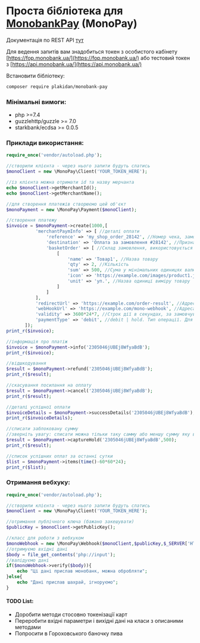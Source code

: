 # Проста бібліотека для [MonobankPay](https://api.monobank.ua/) (MonoPay)
Документація по REST API [тут](https://api.monobank.ua/docs/acquiring.html)

Для ведення запитів вам знадобиться токен з особистого кабінету [https://fop.monobank.ua/](https://fop.monobank.ua/) або тестовий токен з [https://api.monobank.ua/](https://api.monobank.ua/)

Встановити бібліотеку:
```bash
composer require plakidan/monobank-pay
```

### Мінімальні вимоги:
* php >=7.4
* guzzlehttp/guzzle >= 7.0
* starkbank/ecdsa >= 0.0.5

### Приклади використання:
```php
require_once('vendor/autoload.php');

//створили клієнта - через нього запити будуть слатись
$monoClient = new \MonoPay\Client('YOUR_TOKEN_HERE');

//із клієнта можна отримати id та назву мерчанта
echo $monoClient->getMerchantId();
echo $monoClient->getMerchantName();

//для створення платежів створюємо цей об'єкт
$monoPayment = new \MonoPay\Payment($monoClient);

//створення платежу
$invoice = $monoPayment->create(1000,[
           'merchantPaymInfo' => [ //деталі оплати
               'reference' => 'my_shop_order_28142', //Номер чека, замовлення, тощо; визначається мерчантом (вами)
               'destination' => 'Оплата за замовлення #28142', //Призначення платежу
               'basketOrder' => [ //Склад замовлення, використовується для відображення кошика замовлення
                   [
                       'name' => 'Товар1', //Назва товару
                       'qty' => 2, //Кількість
                       'sum' => 500, //Сума у мінімальних одиницях валюти за одиницю товару
                       'icon' => 'https://example.com/images/product1.jpg', //Посилання на зображення товару
                       'unit' => 'уп.', //Назва одиниці вимiру товару
                   ]
               ]
           ],
           'redirectUrl' => 'https://example.com/order-result', //Адреса для повернення (GET) - на цю адресу буде переадресовано користувача після завершення оплати (у разі успіху або помилки)
           'webHookUrl' => 'https://example.com/mono-webhook', //Адреса для CallBack (POST) – на цю адресу буде надіслано дані про стан платежу при кожній зміні статусу. Зміст тіла запиту ідентичний відповіді запиту “перевірки статусу рахунку”
           'validity' => 3600*24*7, //Строк дії в секундах, за замовчуванням рахунок перестає бути дійсним через 24 години
           'paymentType' => 'debit', //debit | hold. Тип операції. Для значення hold термін складає 9 днів. Якщо через 9 днів холд не буде фіналізовано — він скасовується
       ]);
print_r($invoice);

//інформація про платіж
$invoice = $monoPayment->info('2305046jUBEj8WfyaBdB');
print_r($invoice);

//відшкодування
$result = $monoPayment->refund('2305046jUBEj8WfyaBdB');
print_r($result);

//скасування посилання на оплату
$result = $monoPayment->cancel('2305046jUBEj8WfyaBdB');
print_r($result);

//деталі успішної оплати
$invoiceDetails = $monoPayment->successDetails('2305046jUBEj8WfyaBdB');
print_r($invoiceDetails);

//списати заблоковану сумму
//зверніть увагу: списати можна тільки таку самму або меншу сумму яку ви заблокували
$result = $monoPayment->captureHold('2305046jUBEj8WfyaBdB',500);
print_r($result);

//список успішних оплат за останні сутки
$list = $monoPayment->items(time()-60*60*24);
print_r($list);
```

### Отримання вебхуку:
```php
require_once('vendor/autoload.php');

//створили клієнта - через нього запити будуть слатись
$monoClient = new \MonoPay\Client('YOUR_TOKEN_HERE');

//отримання публічного ключа (бажано закешувати)
$publicKey = $monoClient->getPublicKey();

//класс для роботи з вебхуком
$monoWebhook = new \MonoPay\Webhook($monoClient,$publicKey,$_SERVER['HTTP_X_SIGN']);
//отримуємо вхідні дані
$body = file_get_contents('php://input');
//валідуємо дані
if($monoWebhook->verify($body)){
    echo "Ці дані прислав монобанк, можна обробляти";
}else{
    echo "Дані прислав шахрай, ігноруємо";
}
```

#### TODO List:
* Доробити методи стосовно токенізації карт
* Переробити вхідні параметри і вихідні дані на класи з описаними методами
* Попросити в Гороховського баночку пива
